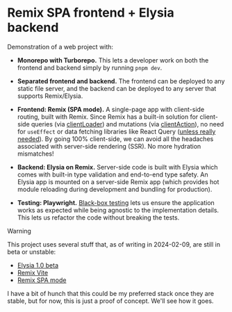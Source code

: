 # Remix SPA frontend + Elysia backend

Demonstration of a web project with:

- **Monorepo with Turborepo.** This lets a developer work on both the frontend and backend simply by running `pnpm dev`.

- **Separated frontend and backend.** The frontend can be deployed to any static file server, and the backend can be deployed to any server that supports Remix/Elysia.

- **Frontend: Remix (SPA mode).** A single-page app with client-side routing, built with Remix. Since Remix has a built-in solution for client-side queries (via [clientLoader](https://remix.run/docs/en/main/route/client-loader)) and mutations (via [clientAction](https://remix.run/docs/en/main/route/client-action)), no need for `useEffect` or data fetching libraries like React Query ([unless really needed](https://remix.run/docs/en/main/discussion/state-management#understanding-state-management-in-react)). By going 100% client-side, we can avoid all the headaches associated with server-side rendering (SSR). No more hydration mismatches!

- **Backend: Elysia on Remix.** Server-side code is built with Elysia which comes with built-in type validation and end-to-end type safety. An Elysia app is mounted on a server-side Remix app (which provides hot module reloading during development and bundling for production).

- **Testing: Playwright.** [Black-box testing](https://www.youtube.com/watch?v=vbIWSwz8NxQ) lets us ensure the application works as expected while being agnostic to the implementation details. This lets us refactor the code without breaking the tests.

> [!WARNING]
>
> This project uses several stuff that, as of writing in 2024-02-09, are still in beta or unstable:
>
> - [Elysia 1.0 beta](https://github.com/elysiajs/elysia/pull/465)
> - [Remix Vite](https://remix.run/docs/en/main/future/vite)
> - [Remix SPA mode](https://remix.run/docs/en/main/future/spa-mode)
>
> I have a bit of hunch that this could be my preferred stack once they are stable, but for now, this is just a proof of concept. We'll see how it goes.
